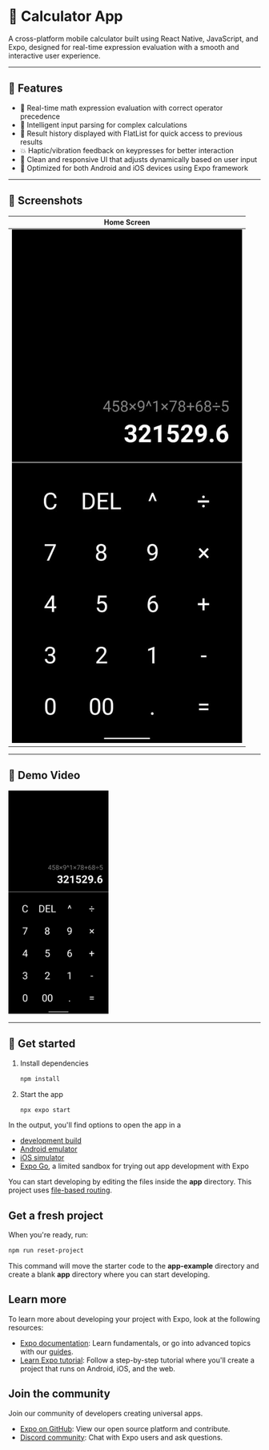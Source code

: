 # 🧮 Calculator App

A cross-platform mobile calculator built using React Native, JavaScript, and Expo, designed for real-time expression evaluation with a smooth and interactive user experience.

---

## 🚀 Features

- 🔢 Real-time math expression evaluation with correct operator precedence
- 🧠 Intelligent input parsing for complex calculations
- 📜 Result history displayed with FlatList for quick access to previous results
- 💥 Haptic/vibration feedback on keypresses for better interaction
- 🧼 Clean and responsive UI that adjusts dynamically based on user input
- 📱 Optimized for both Android and iOS devices using Expo framework

---

## 📸 Screenshots

| Home Screen                     |
| ------------------------------- |
| ![Home](assets/images/home.jpg) |

---

## 🎥 Demo Video

<a href="https://drive.google.com/file/d/1EZUVwOqb_5yviz1dIMriNs_iYK63OLfv/view?usp=sharing">
  <img src="assets/images/home.jpg" alt="Watch Demo" width="200"/>
</a>

---

## 🔧 Get started

1. Install dependencies

   ```bash
   npm install
   ```

2. Start the app

   ```bash
   npx expo start
   ```

In the output, you'll find options to open the app in a

- [development build](https://docs.expo.dev/develop/development-builds/introduction/)
- [Android emulator](https://docs.expo.dev/workflow/android-studio-emulator/)
- [iOS simulator](https://docs.expo.dev/workflow/ios-simulator/)
- [Expo Go](https://expo.dev/go), a limited sandbox for trying out app development with Expo

You can start developing by editing the files inside the **app** directory. This project uses [file-based routing](https://docs.expo.dev/router/introduction).

## Get a fresh project

When you're ready, run:

```bash
npm run reset-project
```

This command will move the starter code to the **app-example** directory and create a blank **app** directory where you can start developing.

## Learn more

To learn more about developing your project with Expo, look at the following resources:

- [Expo documentation](https://docs.expo.dev/): Learn fundamentals, or go into advanced topics with our [guides](https://docs.expo.dev/guides).
- [Learn Expo tutorial](https://docs.expo.dev/tutorial/introduction/): Follow a step-by-step tutorial where you'll create a project that runs on Android, iOS, and the web.

## Join the community

Join our community of developers creating universal apps.

- [Expo on GitHub](https://github.com/expo/expo): View our open source platform and contribute.
- [Discord community](https://chat.expo.dev): Chat with Expo users and ask questions.
